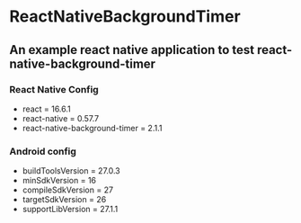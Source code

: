 # ReactNativeBackgroundTimer

## An example react native application to test react-native-background-timer

### React Native Config

- react = 16.6.1
- react-native = 0.57.7
- react-native-background-timer = 2.1.1

### Android config

- buildToolsVersion = 27.0.3
- minSdkVersion = 16
- compileSdkVersion = 27
- targetSdkVersion = 26
- supportLibVersion = 27.1.1